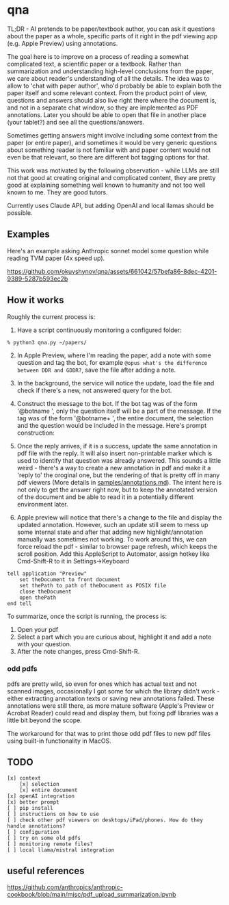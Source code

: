 # qna

TL;DR - AI pretends to be paper/textbook author, you can ask it questions about the paper as a whole, specific parts of it right in the pdf viewing app (e.g. Apple Preview) using annotations.

The goal here is to improve on a process of reading a somewhat complicated text, a scientific paper or a textbook. Rather than summarization and understanding high-level conclusions from the paper, we care about reader's understanding of all the details. The idea was to allow to 'chat with paper author', who'd probably be able to explain both the paper itself and some relevant context. From the product point of view, questions and answers should also live right there where the document is, and not in a separate chat window, so they are implemented as PDF annotations. Later you should be able to open that file in another place (your tablet?) and see all the questions/answers.

Sometimes getting answers might involve including some context from the paper (or entire paper), and sometimes it would be very generic questions about something reader is not familiar with and paper content would not even be that relevant, so there are different bot tagging options for that.

This work was motivated by the following observation - while LLMs are still not that good at creating original and complicated content, they are pretty good at explaining something well known to humanity and not too well known to me. They are good tutors.

Currently uses Claude API, but adding OpenAI and local llamas should be possible.

## Examples

Here's an example asking Anthropic sonnet model some question while reading TVM paper (4x speed up).

https://github.com/okuvshynov/qna/assets/661042/57befa86-8dec-4201-9389-5287b593ec2b


## How it works

Roughly the current process is:
1. Have a script continuously monitoring a configured folder:

```
% python3 qna.py ~/papers/
```

2. In Apple Preview, where I'm reading the paper, add a note with some question and tag the bot, for example ```@opus what's the difference between DDR and GDDR?```, save the file after adding a note.

3. In the background, the service will notice the update, load the file and check if there's a new, not answered query for the bot.

4. Construct the message to the bot. If the bot tag was of the form '@botname ', only the question itself will be a part of the message. If the tag was of the form '@botname+ ', the entire document, the selection and the question would be included in the message. Here's prompt construction: 

5. Once the reply arrives, if it is a success, update the same annotation in pdf file with the reply. It will also insert non-printable marker which is used to identify that question was already answered. This sounds a little weird - there's a way to create a new annotation in pdf and make it a 'reply to' the oroginal one, but the rendering of that is pretty off in many pdf viewers (More details in [samples/annotations.md](samples/annotations.md)). The intent here is not only to get the answer right now, but to keep the annotated version of the document and be able to read it in a potentially different environment later.

6. Apple preview will notice that there's a change to the file and display the updated annotation. However, such an update still seem to mess up some internal state and after that adding new highlight/annotation manually was sometimes not working. To work around this, we can force reload the pdf - similar to browser page refresh, which keeps the scroll position. Add this AppleScript to Automator, assign hotkey like Cmd-Shift-R to it in Settings->Keyboard

```
tell application "Preview"
	set theDocument to front document
	set thePath to path of theDocument as POSIX file
	close theDocument
	open thePath
end tell
```

To summarize, once the script is running, the process is:
1. Open your pdf
2. Select a part which you are curious about, highlight it and add a note with your question.
3. After the note changes, press Cmd-Shift-R.

### odd pdfs

pdfs are pretty wild, so even for ones which has actual text and not scanned images, occasionally I got some for which the library didn't work - either extracting annotation texts or saving new annotations failed. These annotations were still there, as more mature software (Apple's Preview or Acrobat Reader) could read and display them, but fixing pdf libraries was a little bit beyond the scope. 

The workaround for that was to print those odd pdf files to new pdf files using built-in functionality in MacOS.

## TODO

```
[x] context
	[x] selection
	[x] entire document
[x] openAI integration
[x] better prompt
[ ] pip install
[ ] instructions on how to use
[ ] check other pdf viewers on desktops/iPad/phones. How do they handle annotations?
[ ] configuration
[ ] try on some old pdfs
[ ] monitoring remote files?
[ ] local llama/mistral integration
```

## useful references

https://github.com/anthropics/anthropic-cookbook/blob/main/misc/pdf_upload_summarization.ipynb

